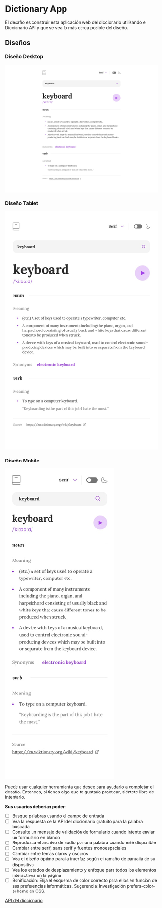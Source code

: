 # Dictionary App

El desafío es construir esta aplicación web del diccionario utilizando el Diccionario API y que se vea lo más cerca posible del diseño.

## Diseños

### Diseño Desktop
![](public/dictionary-web.jpg)

### Diseño Tablet
![](public/dictionary-tablet.jpg)

### Diseño Mobile
![](public/dictionary-mobile.jpg)

Puede usar cualquier herramienta que desee para ayudarlo a completar el desafío. Entonces, si tienes algo que te gustaría practicar, siéntete libre de intentarlo.

__Sus usuarios deberían poder:__

- [ ] Busque palabras usando el campo de entrada
- [ ] Vea la respuesta de la API del diccionario gratuito para la palabra buscada
- [ ] Consulte un mensaje de validación de formulario cuando intente enviar un formulario en blanco
- [ ] Reproduzca el archivo de audio por una palabra cuando esté disponible
- [ ] Cambiar entre serif, sans serif y fuentes monoespaciales
- [ ] Cambiar entre temas claros y oscuros
- [ ] Vea el diseño óptimo para la interfaz según el tamaño de pantalla de su dispositivo
- [ ] Vea los estados de desplazamiento y enfoque para todos los elementos interactivos en la página
- [ ] Bonificación: Elija el esquema de color correcto para ellos en función de sus preferencias informáticas. Sugerencia: Investigación prefers-color-scheme en CSS.

[API del diccionario](https://api.dictionaryapi.dev/api/v2/entries/en/hello)